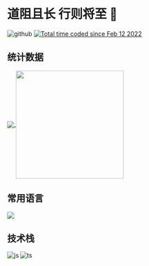 # 道阻且长 行则将至 👋

<img src="https://img.shields.io/badge/-Github-000?style=flat&logo=Github&logoColor=white" alt="github" />
<a href="https://wakatime.com/@04478268-906e-4938-8097-7c24abb8682e"><img src="https://wakatime.com/badge/user/04478268-906e-4938-8097-7c24abb8682e.svg" alt="Total time coded since Feb 12 2022" /></a>

## 统计数据

<div>
  <a href="https://github-readme-stats.vercel.app/api?username=coder-hxl&theme=tokyonight&show_icons=true">
    <img align="center" src="https://github-readme-stats.vercel.app/api?username=coder-hxl&theme=tokyonight&show_icons=true" />
  </a>
  <a href="https://pa1.narvii.com/6580/8098c6e9207376889eeb0532d9f5a0723c4d73f5_hq.gif">
    <img align="center" width="250px" src="https://pa1.narvii.com/6580/8098c6e9207376889eeb0532d9f5a0723c4d73f5_hq.gif" />
  </a>
</div>

## 常用语言

<a href="https://github-readme-stats.vercel.app/api/top-langs/?username=coder-hxl&layout=compact"> 
  <img align="center" src="https://github-readme-stats.vercel.app/api/top-langs/?username=coder-hxl&layout=compact" />
</a>
  
## 技术栈

<img align="left" src="https://camo.githubusercontent.com/e05eaf8bb60da08c9b55036474c4e1f86a4c9ce6e3360d43cc97335309dba6b0/68747470733a2f2f696d672e736869656c64732e696f2f62616467652f2d4a6176615363726970742d3030303f266c6f676f3d4a617661536372697074" alt="js" />
<img align="left" src="https://camo.githubusercontent.com/0e2611d64293f3676d77ce51169403831b38612be97ade095abebd1350c1b12a/68747470733a2f2f696d672e736869656c64732e696f2f62616467652f2d547970655363726970742d3030303f266c6f676f3d54797065536372697074" alt="ts" />

<!--
**coder-hxl/coder-hxl** is a ✨ _special_ ✨ repository because its `README.md` (this file) appears on your GitHub profile.

Here are some ideas to get you started:

- 🔭 I’m currently working on ...
- 🌱 I’m currently learning ...
- 👯 I’m looking to collaborate on ...
- 🤔 I’m looking for help with ...
- 💬 Ask me about ...
- 📫 How to reach me: ...
- 😄 Pronouns: ...
- ⚡ Fun fact: ...
-->
